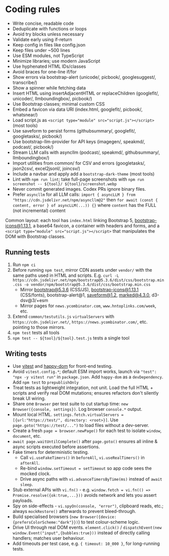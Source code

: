 # Coding rules

- Write concise, readable code
- Deduplicate with functions or loops
- Avoid try blocks unless necessary
- Validate early using if-return
- Keep config in files like config.json
- Keep files under ~500 lines
- Use ESM modules, not TypeScript
- Minimize libraries; use modern JavaScript
- Use hyphenated HTML IDs/classes
- Avoid braces for one-line if/for
- Show errors via bootstrap-alert (unicode/, picbook/, googlesuggest/, transcribe/)
- Show a spinner while fetching data
- Insert HTML using insertAdjacentHTML or replaceChildren (googlefit/, unicoder/, llmboundingbox/, picbook/)
- Use Bootstrap classes; minimal custom CSS
- Embed a favicon via data URI (index.html, googlefit/, picbook/, whatsnear/)
- Load script.js as `<script type="module" src="script.js"></script>` (most tools)
- Use saveform to persist forms (githubsummary/, googlefit/, googletasks/, picbook/)
- Use bootstrap-llm-provider for API keys (imagegen/, speakmd/, podcast/, picbook/)
- Stream LLM calls with asyncllm (podcast/, speakmd/, githubsummary/, llmboundingbox/)
- Import utilities from common/ for CSV and errors (googletasks/, json2csv/, excel2jsonl/, joincsv/)
- Include a navbar and apply add a `bootstrap-dark-theme` (most tools)
- Lint with `npm run lint`; take full-page screenshots with `npm run screenshot -- ${tool}/ ${tool}/screenshot.webp`
- Never commit generated images. Codex PRs ignore binary files.
- Prefer `asyncllm` for all LLM calls: `import { asyncLLM } from "https://cdn.jsdelivr.net/npm/asyncllm@2"` then `for await (const { content, error } of asyncLLM(...)) {}` where `content` has the FULL (not incremental) content

Common layout: each tool has `index.html` linking Bootstrap 5, bootstrap-icons@1.13.1, a base64 favicon, a container with headers and forms, and a `<script type="module" src="script.js"></script>` that manipulates the DOM with Bootstrap classes.

## Running tests

1. Run `npm ci`
2. Before running `npm test`, mirror CDN assets under `vendor/` with the same paths used in HTML and scripts. E.g. `curl -L https://cdn.jsdelivr.net/npm/bootstrap@5.3.6/dist/css/bootstrap.min.css -o vendor/npm/bootstrap@5.3.6/dist/css/bootstrap.min.css`
   - Mirror bootstrap@5.3.6 (CSS/JS), bootstrap-icons@1.13.1 (CSS/fonts), bootstrap-alert@1, saveform@1.2, marked@4.3.0, d3-dsv@3/+esm
   - Mirror pages for `news.ycombinator.com`, `www.hntoplinks.com/week`, etc.
3. Extend `common/testutils.js` `virtualServers` with `https://cdn.jsdelivr.net/`, `https://news.ycombinator.com/`, etc. pointing to those mirrors.
4. `npm test` tests all tools
5. `npm test -- ${tool}/${tool}.test.js` tests a single tool

## Writing tests

- Use [vitest](http://npmjs.com/package/vitest) and [happy-dom](https://www.npmjs.com/package/happy-dom) for front-end testing.
- Avoid `vitest.config.*`; default ESM import works, launch via `"test": "npx -y vitest run"` in `package.json`. Add `happy-dom` as a `devDependency`. Add `npm test` to `prepublishOnly`
- Treat tests as lightweight integration, not unit. Load the full HTML + scripts and verify real DOM mutations; ensures refactors don't silently break UI wiring.
- Share one `Browser` per test suite to cut startup time: `new Browser({console, settings})`. Log browser `console.*` output.
- Mount local HTML. `settings.fetch.virtualServers = [{url:"https://test/", directory: <root>}]`. Use `page.goto("https://test/...")` to load files without a dev-server.
- Create a fresh `page = browser.newPage()` for each test to isolate `window`, `document`, etc.
- `await page.waitUntilComplete()` after `page.goto()` ensures all inline & async scripts executed before assertions.
- Fake timers for deterministic testing.
  - Call `vi.useFakeTimers()` in `beforeAll`, `vi.useRealTimers()` in `afterAll`.
  - Re-bind `window.setTimeout = setTimeout` so app code sees the mocked clock.
  - Drive async paths with `vi.advanceTimersByTime(ms)` instead of `await sleep`.
- Stub external APIs with `vi.fn()` - e.g. `window.fetch = vi.fn(() => Promise.resolve({ok:true,...}))` avoids network and lets you assert payloads.
- Spy on side-effects - `vi.spyOn(console, "error")`, clipboard reads, etc.; always `mockRestore()` afterwards to prevent bleed-through.
- Build specialised browsers (`new Browser({device:{prefersColorScheme:"dark"}})`) to test colour-scheme logic.
- Drive UI through real DOM events. `element.click()` / `dispatchEvent(new window.Event("input",{bubbles:true}))` instead of directly calling handlers; matches user behaviour.
- Add timeouts per test case, e.g. `{ timeout: 10_000 }`, for long-running tests.
